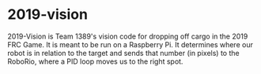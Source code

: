 # 2019-vision
2019-Vision is Team 1389's vision code for dropping off cargo in the 2019 FRC Game. It is meant to be run on a Raspberry Pi.
It determines where our robot is in relation to the target and sends that number (in pixels) to the RoboRio, where a PID loop
moves us to the right spot.
